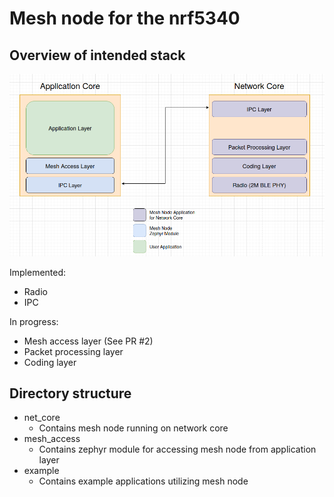 # Mesh node for the nrf5340

## Overview of intended stack

![overview](overview.png)

Implemented:

* Radio
* IPC

In progress:

* Mesh access layer (See PR #2)
* Packet processing layer
* Coding layer


## Directory structure

* net\_core
    * Contains mesh node running on network core
* mesh\_access
    * Contains zephyr module for accessing mesh node from application layer
* example
    * Contains example applications utilizing mesh node
